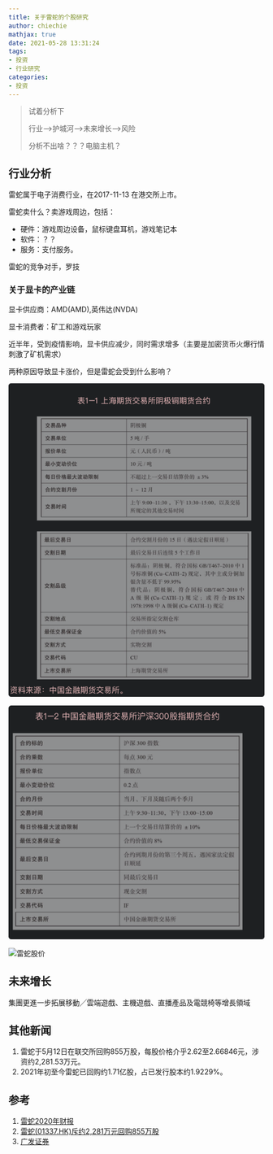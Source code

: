 ```yaml
---
title: 关于雷蛇的个股研究
author: chiechie
mathjax: true
date: 2021-05-28 13:31:24
tags:
- 投资
- 行业研究
categories: 
- 投资
---
```


> 试着分析下
> 
> 行业-->护城河-->未来增长-->风险
>
> 分析不出啥？？？电脑主机？


## 行业分析

雷蛇属于电子消费行业，在2017-11-13 在港交所上市。

雷蛇卖什么？卖游戏周边，包括：

- 硬件：游戏周边设备，鼠标键盘耳机，游戏笔记本
- 软件：？？
- 服务：支付服务。

雷蛇的竞争对手，罗技

### 关于显卡的产业链

显卡供应商：AMD(AMD),英伟达(NVDA)

显卡消费者：矿工和游戏玩家

近半年，受到疫情影响，显卡供应减少，同时需求增多（主要是加密货币火爆行情刺激了矿机需求）

两种原因导致显卡涨价，但是雷蛇会受到什么影响？

![英伟达股价](./img.png)

![AMD股价](./img_1.png)

![雷蛇股价](./img_2.png)

## 未来增长

集團更進一步拓展移動╱雲端遊戲、主機遊戲、直播產品及電競椅等增長領域


## 其他新闻

1. 雷蛇于5月12日在联交所回购855万股，每股价格介乎2.62至2.66846元，涉资约2,281.53万元。 
2. 2021年初至今雷蛇已回购约1.71亿股，占已发行股本约1.9229%。

## 参考

1. [雷蛇2020年财报](https://doc.irasia.com/listco/hk/razer/annual/2020/crespress.pdf)
2. [雷蛇(01337.HK)斥约2,281万元回购855万股
](https://news.futunn.com/post/9452174?lang=zh-cn&src=2&report_type=stock&report_id=17625226&level=1&data_ticket=1615555035779921)
3. [广发证券](https://news.futunn.com/report/821714?lang=zh-cn&src=43&level=1&data_ticket=1615555035779921)